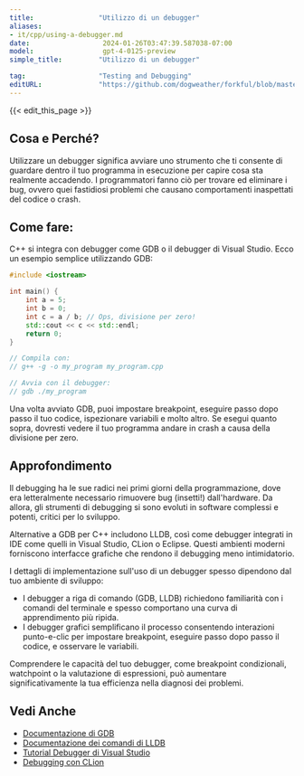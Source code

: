 ```yaml
---
title:                "Utilizzo di un debugger"
aliases:
- it/cpp/using-a-debugger.md
date:                  2024-01-26T03:47:39.587038-07:00
model:                 gpt-4-0125-preview
simple_title:         "Utilizzo di un debugger"

tag:                  "Testing and Debugging"
editURL:              "https://github.com/dogweather/forkful/blob/master/content/it/cpp/using-a-debugger.md"
---
```


{{< edit_this_page >}}

## Cosa e Perché?
Utilizzare un debugger significa avviare uno strumento che ti consente di guardare dentro il tuo programma in esecuzione per capire cosa sta realmente accadendo. I programmatori fanno ciò per trovare ed eliminare i bug, ovvero quei fastidiosi problemi che causano comportamenti inaspettati del codice o crash.

## Come fare:
C++ si integra con debugger come GDB o il debugger di Visual Studio. Ecco un esempio semplice utilizzando GDB:

```C++
#include <iostream>

int main() {
    int a = 5;
    int b = 0;
    int c = a / b; // Ops, divisione per zero!
    std::cout << c << std::endl;
    return 0;
}

// Compila con:
// g++ -g -o my_program my_program.cpp

// Avvia con il debugger:
// gdb ./my_program
```

Una volta avviato GDB, puoi impostare breakpoint, eseguire passo dopo passo il tuo codice, ispezionare variabili e molto altro. Se esegui quanto sopra, dovresti vedere il tuo programma andare in crash a causa della divisione per zero.

## Approfondimento
Il debugging ha le sue radici nei primi giorni della programmazione, dove era letteralmente necessario rimuovere bug (insetti!) dall'hardware. Da allora, gli strumenti di debugging si sono evoluti in software complessi e potenti, critici per lo sviluppo.

Alternative a GDB per C++ includono LLDB, così come debugger integrati in IDE come quelli in Visual Studio, CLion o Eclipse. Questi ambienti moderni forniscono interfacce grafiche che rendono il debugging meno intimidatorio.

I dettagli di implementazione sull'uso di un debugger spesso dipendono dal tuo ambiente di sviluppo:

- I debugger a riga di comando (GDB, LLDB) richiedono familiarità con i comandi del terminale e spesso comportano una curva di apprendimento più ripida.
- I debugger grafici semplificano il processo consentendo interazioni punto-e-clic per impostare breakpoint, eseguire passo dopo passo il codice, e osservare le variabili.

Comprendere le capacità del tuo debugger, come breakpoint condizionali, watchpoint o la valutazione di espressioni, può aumentare significativamente la tua efficienza nella diagnosi dei problemi.

## Vedi Anche
- [Documentazione di GDB](https://www.gnu.org/software/gdb/documentation/)
- [Documentazione dei comandi di LLDB](https://lldb.llvm.org/use/map.html)
- [Tutorial Debugger di Visual Studio](https://docs.microsoft.com/en-us/visualstudio/debugger/debugger-feature-tour)
- [Debugging con CLion](https://www.jetbrains.com/help/clion/debugging-code.html)
